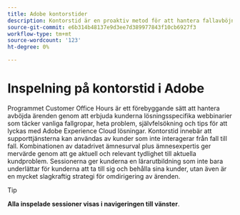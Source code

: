 ```yaml
---
title: Adobe kontorstider
description: Kontorstid är en proaktiv metod för att hantera fallavböjningar genom att erbjuda kunderna lösningsspecifika webbinarier.
source-git-commit: e6b314b48137e9d3ee7d389977843f10cb6927f3
workflow-type: tm+mt
source-wordcount: '123'
ht-degree: 0%

---
```


# Inspelning på kontorstid i Adobe

Programmet Customer Office Hours är ett förebyggande sätt att hantera avböjda ärenden genom att erbjuda kunderna lösningsspecifika webbinarier som täcker vanliga fallgropar, heta problem, självfelsökning och tips för att lyckas med Adobe Experience Cloud lösningar. Kontorstid innebär att supporttjänsterna kan användas av kunder som inte interagerar från fall till fall. Kombinationen av datadrivet ämnesurval plus ämnesexpertis ger mervärde genom att ge aktuell och relevant tydlighet till aktuella kundproblem. Sessionerna ger kunderna en lärarutbildning som inte bara underlättar för kunderna att ta till sig och behålla sina kunder, utan även är en mycket slagkraftig strategi för omdirigering av ärenden.

>[!TIP]
>
>**Alla inspelade sessioner visas i navigeringen till vänster**.

<!--

## Featured

<table>
  <tr>
   <td>
      <a href="2022/cross-channel.md">
      <img alt="Level up Your Cross-channel Marketing with Adobe [!DNL Campaign Classic]" src="assets/cross-channel.png"/>
      </a>
      <div>
         <a href="./2022/cross-channel.md"><strong>Level up Your Cross-channel Marketing with Adobe [!DNL Campaign Classic]</strong></a>
         <br/>
      </div>
   </td>
   <td>
      <a href="2022/integrations.md">
      <img alt="Adobe [!DNL Campaign] integrations with a marketing ecosystem" src="assets/integrations.png"/>
      </a>
      <div>
         <a href="./2022/integrations.md"><strong>Adobe [!DNL Campaign] integrations with a marketing ecosystem</strong></a>
         <br/>
      </div>
   </td>
   <td>
      <a href="2022/tips.md">
      <img alt="Time saving tips from a pro" src="./assets/tips.png"/>
      </a>
      <div>
         <a href="2022/tips.md"><strong>Time saving tips from a pro</strong></a>
         <br/>
      </div>
   </td>
</table>

-->
